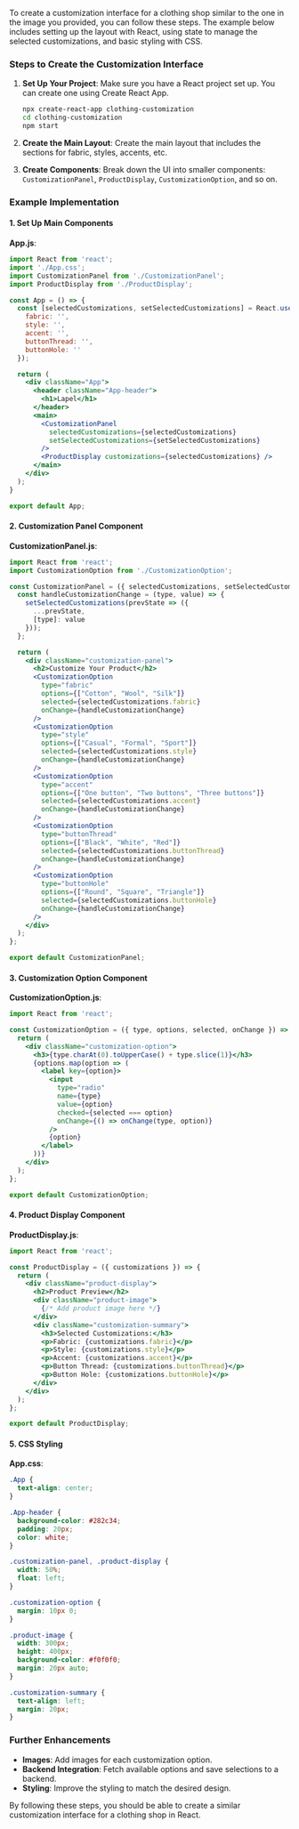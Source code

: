 To create a customization interface for a clothing shop similar to the one in the image you provided, you can follow these steps. The example below includes setting up the layout with React, using state to manage the selected customizations, and basic styling with CSS.

### Steps to Create the Customization Interface

1. **Set Up Your Project**:
   Make sure you have a React project set up. You can create one using Create React App.

   ```bash
   npx create-react-app clothing-customization
   cd clothing-customization
   npm start
   ```

2. **Create the Main Layout**:
   Create the main layout that includes the sections for fabric, styles, accents, etc.

3. **Create Components**:
   Break down the UI into smaller components: `CustomizationPanel`, `ProductDisplay`, `CustomizationOption`, and so on.

### Example Implementation

#### 1. Set Up Main Components

**App.js**:
```jsx
import React from 'react';
import './App.css';
import CustomizationPanel from './CustomizationPanel';
import ProductDisplay from './ProductDisplay';

const App = () => {
  const [selectedCustomizations, setSelectedCustomizations] = React.useState({
    fabric: '',
    style: '',
    accent: '',
    buttonThread: '',
    buttonHole: ''
  });

  return (
    <div className="App">
      <header className="App-header">
        <h1>Lapel</h1>
      </header>
      <main>
        <CustomizationPanel 
          selectedCustomizations={selectedCustomizations}
          setSelectedCustomizations={setSelectedCustomizations}
        />
        <ProductDisplay customizations={selectedCustomizations} />
      </main>
    </div>
  );
}

export default App;
```

#### 2. Customization Panel Component

**CustomizationPanel.js**:
```jsx
import React from 'react';
import CustomizationOption from './CustomizationOption';

const CustomizationPanel = ({ selectedCustomizations, setSelectedCustomizations }) => {
  const handleCustomizationChange = (type, value) => {
    setSelectedCustomizations(prevState => ({
      ...prevState,
      [type]: value
    }));
  };

  return (
    <div className="customization-panel">
      <h2>Customize Your Product</h2>
      <CustomizationOption 
        type="fabric" 
        options={["Cotton", "Wool", "Silk"]} 
        selected={selectedCustomizations.fabric}
        onChange={handleCustomizationChange} 
      />
      <CustomizationOption 
        type="style" 
        options={["Casual", "Formal", "Sport"]} 
        selected={selectedCustomizations.style}
        onChange={handleCustomizationChange} 
      />
      <CustomizationOption 
        type="accent" 
        options={["One button", "Two buttons", "Three buttons"]} 
        selected={selectedCustomizations.accent}
        onChange={handleCustomizationChange} 
      />
      <CustomizationOption 
        type="buttonThread" 
        options={["Black", "White", "Red"]} 
        selected={selectedCustomizations.buttonThread}
        onChange={handleCustomizationChange} 
      />
      <CustomizationOption 
        type="buttonHole" 
        options={["Round", "Square", "Triangle"]} 
        selected={selectedCustomizations.buttonHole}
        onChange={handleCustomizationChange} 
      />
    </div>
  );
};

export default CustomizationPanel;
```

#### 3. Customization Option Component

**CustomizationOption.js**:
```jsx
import React from 'react';

const CustomizationOption = ({ type, options, selected, onChange }) => {
  return (
    <div className="customization-option">
      <h3>{type.charAt(0).toUpperCase() + type.slice(1)}</h3>
      {options.map(option => (
        <label key={option}>
          <input 
            type="radio" 
            name={type} 
            value={option} 
            checked={selected === option}
            onChange={() => onChange(type, option)}
          />
          {option}
        </label>
      ))}
    </div>
  );
};

export default CustomizationOption;
```

#### 4. Product Display Component

**ProductDisplay.js**:
```jsx
import React from 'react';

const ProductDisplay = ({ customizations }) => {
  return (
    <div className="product-display">
      <h2>Product Preview</h2>
      <div className="product-image">
        {/* Add product image here */}
      </div>
      <div className="customization-summary">
        <h3>Selected Customizations:</h3>
        <p>Fabric: {customizations.fabric}</p>
        <p>Style: {customizations.style}</p>
        <p>Accent: {customizations.accent}</p>
        <p>Button Thread: {customizations.buttonThread}</p>
        <p>Button Hole: {customizations.buttonHole}</p>
      </div>
    </div>
  );
};

export default ProductDisplay;
```

#### 5. CSS Styling

**App.css**:
```css
.App {
  text-align: center;
}

.App-header {
  background-color: #282c34;
  padding: 20px;
  color: white;
}

.customization-panel, .product-display {
  width: 50%;
  float: left;
}

.customization-option {
  margin: 10px 0;
}

.product-image {
  width: 300px;
  height: 400px;
  background-color: #f0f0f0;
  margin: 20px auto;
}

.customization-summary {
  text-align: left;
  margin: 20px;
}
```

### Further Enhancements

- **Images**: Add images for each customization option.
- **Backend Integration**: Fetch available options and save selections to a backend.
- **Styling**: Improve the styling to match the desired design.

By following these steps, you should be able to create a similar customization interface for a clothing shop in React.

